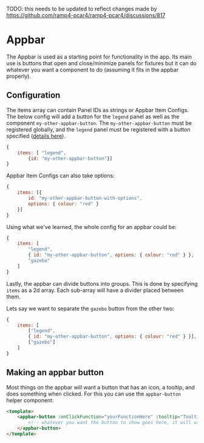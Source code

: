 TODO: this needs to be updated to reflect changes made by https://github.com/ramp4-pcar4/ramp4-pcar4/discussions/817

# Appbar

The Appbar is used as a starting point for functionality in the app. Its main use is buttons that open and close/minimize panels for fixtures but it can do whatever you want a component to do (assuming it fits in the appbar properly).

## Configuration

The items array can contain Panel IDs as strings or Appbar Item Configs. The below config will add a button for the `legend` panel as well as the component `my-other-appbar-button`. The `my-other-appbar-button` must be registered globally, and the `legend` panel must be registered with a button specified ([details here](../../api-guides/panels.md)).

```js
{
    items: [ "legend",
        {id: "my-other-appbar-button"}]
}
```

Appbar Item Configs can also take options:

```js
{
    items: [{
        id: "my-other-appbar-button-with-options", 
        options: { colour: "red" }
    }]
}
```

Using what we've learned, the whole config for an appbar could be:

```js
{
    items: [
        "legend",
        { id: "my-other-appbar-button", options: { colour: "red" } },
        "gazebo"
    ]
}
```

Lastly, the appbar can divide buttons into groups. This is done by specifying `items` as a 2d array. Each sub-array will have a divider placed between them.

Lets say we want to separate the `gazebo` button from the other two:

```js
{
    items: [
        ["legend",
        { id: "my-other-appbar-button", options: { colour: "red" } }],
        ["gazebo"]
    ]
}
```

## Making an appbar button

Most things on the appbar will want a button that has an icon, a tooltip, and does something when clicked. For this you can use the `appbar-button` helper component:

```html
<template>
    <appbar-button :onClickFunction="yourFunctionHere" :tooltip="Tooltip text here, can be a string in 'quotes' or javascript that returns a string">
        <!-- whatever you want the button to show goes here, it will usually be an svg -->
    </appbar-button>
</template>
```
